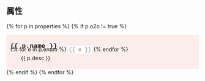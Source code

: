 
## 属性

<style type="text/css">
.prop {
	background-color: rgba(226, 72, 16, 0.05);
	word-wrap: break-word;
	padding: 20px 10px;
}
.prop:nth-child(2n) {
    background-color: rgba(226, 72, 16, 0.08);
}
.hash-link {
    visibility: hidden;
}
h1:hover .hash-link, h2:hover .hash-link, h3:hover .hash-link, h4:hover .hash-link, h5:hover .hash-link, h6:hover .hash-link {
    visibility: visible;
}
</style>

{% for p in properties %}
{% if p.o2o != true %}
<div class="prop"><h4 class="propTitle" style="font-size:17px; font-family: Consolas,'Liberation Mono',Menlo,Courier,monospace; margin-top:0;margin-bottom:0"><a class="anchor" id="{{ p.name }}"></a>{{ p.name }} <a class="hash-link" style="color:#E24810;" href="#{{ p.name }}">#</a></h4><div style="margin-top:-10px; margin-bottom: 5px;">
{% for e in p.enum %}
<span style="font-size:14px; font-family: Consolas,'Liberation Mono',Menlo,Courier,monospace; color:#888;background-color:white;padding:2px;">{{ e }}</span>
{% endfor %}
</div><div style="text-indent:2em">{{ p.desc }}</div></div>
{% endif %}
{% endfor %}


<!--{% for p in properties %}
- `{{ p.name }}`  
	{{ p.desc }}
{% endfor %}-->
